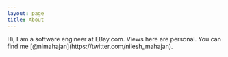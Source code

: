 ```yaml
---
layout: page
title: About
---
```


<p clakss="message">
  Hi, I am a software engineer at EBay.com. Views here are personal. You can find me [@nimahajan](https://twitter.com/nilesh_mahajan).
</p>

